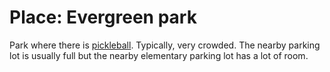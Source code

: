 # Place: Evergreen park

Park where there is [pickleball](../994). Typically, very crowded. The nearby
parking lot is usually full but the nearby elementary parking lot has a lot of
room.
